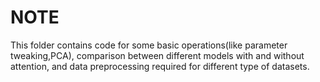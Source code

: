 # NOTE

This folder contains code for some basic operations(like parameter tweaking,PCA), comparison between different models with and without attention, and data preprocessing required for different type of datasets.
